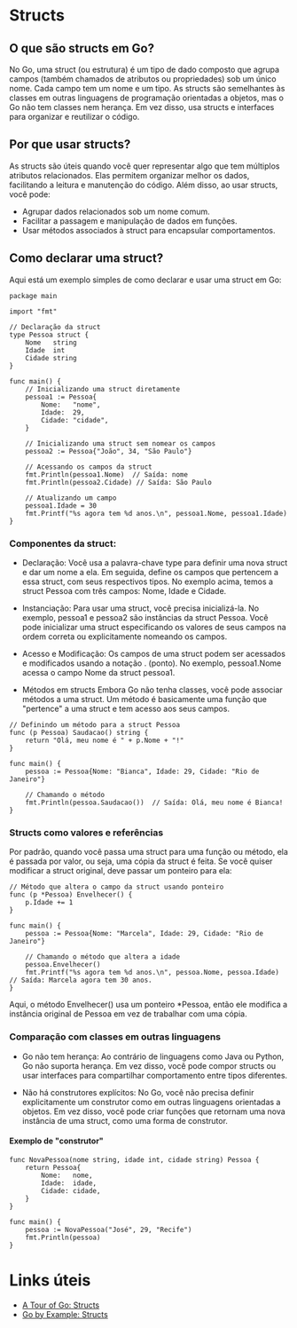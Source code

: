 
# Structs

## O que são structs em Go?

No Go, uma struct (ou estrutura) é um tipo de dado composto que agrupa campos (também chamados de atributos ou propriedades) sob um único nome. Cada campo tem um nome e um tipo. As structs são semelhantes às classes em outras linguagens de programação orientadas a objetos, mas o Go não tem classes nem herança. Em vez disso, usa structs e interfaces para organizar e reutilizar o código.

## Por que usar structs?
As structs são úteis quando você quer representar algo que tem múltiplos atributos relacionados. Elas permitem organizar melhor os dados, facilitando a leitura e manutenção do código. Além disso, ao usar structs, você pode:

- Agrupar dados relacionados sob um nome comum.
- Facilitar a passagem e manipulação de dados em funções.
- Usar métodos associados à struct para encapsular comportamentos.

## Como declarar uma struct?
Aqui está um exemplo simples de como declarar e usar uma struct em Go:

```
package main

import "fmt"

// Declaração da struct
type Pessoa struct {
    Nome   string
    Idade  int
    Cidade string
}

func main() {
    // Inicializando uma struct diretamente
    pessoa1 := Pessoa{
        Nome:   "nome",
        Idade:  29,
        Cidade: "cidade",
    }

    // Inicializando uma struct sem nomear os campos
    pessoa2 := Pessoa{"João", 34, "São Paulo"}

    // Acessando os campos da struct
    fmt.Println(pessoa1.Nome)  // Saída: nome
    fmt.Println(pessoa2.Cidade) // Saída: São Paulo

    // Atualizando um campo
    pessoa1.Idade = 30
    fmt.Printf("%s agora tem %d anos.\n", pessoa1.Nome, pessoa1.Idade)
}
```

### Componentes da struct:

- Declaração: Você usa a palavra-chave type para definir uma nova struct e dar um nome a ela. Em seguida, define os campos que pertencem a essa struct, com seus respectivos tipos. No exemplo acima, temos a struct Pessoa com três campos: Nome, Idade e Cidade.

- Instanciação: Para usar uma struct, você precisa inicializá-la. No exemplo, pessoa1 e pessoa2 são instâncias da struct Pessoa. Você pode inicializar uma struct especificando os valores de seus campos na ordem correta ou explicitamente nomeando os campos.

- Acesso e Modificação: Os campos de uma struct podem ser acessados e modificados usando a notação . (ponto). No exemplo, pessoa1.Nome acessa o campo Nome da struct pessoa1.

- Métodos em structs Embora Go não tenha classes, você pode associar métodos a uma struct. Um método é basicamente uma função que "pertence" a uma struct e tem acesso aos seus campos.

```
// Definindo um método para a struct Pessoa
func (p Pessoa) Saudacao() string {
    return "Olá, meu nome é " + p.Nome + "!"
}

func main() {
    pessoa := Pessoa{Nome: "Bianca", Idade: 29, Cidade: "Rio de Janeiro"}

    // Chamando o método
    fmt.Println(pessoa.Saudacao())  // Saída: Olá, meu nome é Bianca!
}
```


### Structs como valores e referências
Por padrão, quando você passa uma struct para uma função ou método, ela é passada por valor, ou seja, uma cópia da struct é feita. Se você quiser modificar a struct original, deve passar um ponteiro para ela:

```
// Método que altera o campo da struct usando ponteiro
func (p *Pessoa) Envelhecer() {
    p.Idade += 1
}

func main() {
    pessoa := Pessoa{Nome: "Marcela", Idade: 29, Cidade: "Rio de Janeiro"}

    // Chamando o método que altera a idade
    pessoa.Envelhecer()
    fmt.Printf("%s agora tem %d anos.\n", pessoa.Nome, pessoa.Idade)  // Saída: Marcela agora tem 30 anos.
}
```

Aqui, o método Envelhecer() usa um ponteiro *Pessoa, então ele modifica a instância original de Pessoa em vez de trabalhar com uma cópia.

### Comparação com classes em outras linguagens

- Go não tem herança: Ao contrário de linguagens como Java ou Python, Go não suporta herança. Em vez disso, você pode compor structs ou usar interfaces para compartilhar comportamento entre tipos diferentes.

- Não há construtores explícitos: No Go, você não precisa definir explicitamente um construtor como em outras linguagens orientadas a objetos. Em vez disso, você pode criar funções que retornam uma nova instância de uma struct, como uma forma de construtor.

#### Exemplo de "construtor"

```
func NovaPessoa(nome string, idade int, cidade string) Pessoa {
    return Pessoa{
        Nome:   nome,
        Idade:  idade,
        Cidade: cidade,
    }
}

func main() {
    pessoa := NovaPessoa("José", 29, "Recife")
    fmt.Println(pessoa)
}
```

# Links úteis
- [A Tour of Go: Structs](https://go.dev/tour/moretypes/2)
- [Go by Example: Structs](https://gobyexample.com/structs)
